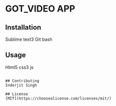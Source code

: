 

# GOT_VIDEO APP



## Installation
Sublime text3
Git bash

## Usage

Html5
css3
js
```

## Contributing
Inderjit Singh

## License
[MIT](https://choosealicense.com/licenses/mit/)
